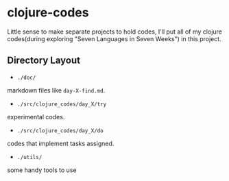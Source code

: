 # clojure-codes

Little sense to make separate projects to hold codes,
I'll put all of my clojure codes(during exploring "Seven Languages in Seven Weeks") in this project.

## Directory Layout

* `./doc/` 

markdown files like `day-X-find.md`.

* `./src/clojure_codes/day_X/try` 

experimental codes.

* `./src/clojure_codes/day_X/do` 

codes that implement tasks assigned.

* `./utils/`

some handy tools to use
